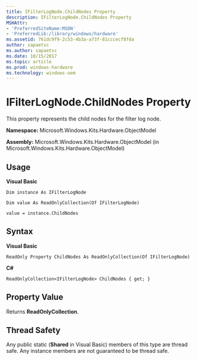 ```yaml
---
title: IFilterLogNode.ChildNodes Property
description: IFilterLogNode.ChildNodes Property
MSHAttr:
- 'PreferredSiteName:MSDN'
- 'PreferredLib:/library/windows/hardware'
ms.assetid: 761dc9f9-2c53-4b3a-a73f-81cccecf8fda
author: sapaetsc
ms.author: sapaetsc
ms.date: 10/15/2017
ms.topic: article
ms.prod: windows-hardware
ms.technology: windows-oem
---
```


# IFilterLogNode.ChildNodes Property


This property represents the child nodes for the filter log node.

**Namespace:** Microsoft.Windows.Kits.Hardware.ObjectModel

**Assembly:** Microsoft.Windows.Kits.Hardware.ObjectModel (in Microsoft.Windows.Kits.Hardware.ObjectModel)

## <span id="Usage"></span><span id="usage"></span><span id="USAGE"></span>Usage


**Visual Basic**

`Dim instance As IFilterLogNode`

`Dim value As ReadOnlyCollection(Of IFilterLogNode)`

`value = instance.ChildNodes`

## <span id="Syntax"></span><span id="syntax"></span><span id="SYNTAX"></span>Syntax


**Visual Basic**

`ReadOnly Property ChildNodes As ReadOnlyCollection(Of IFilterLogNode)`

**C#**

`ReadOnlyCollection<IFilterLogNode> ChildNodes { get; }`

## <span id="Property_Value"></span><span id="property_value"></span><span id="PROPERTY_VALUE"></span>Property Value


Returns **ReadOnlyCollection**.

## <span id="Thread_Safety"></span><span id="thread_safety"></span><span id="THREAD_SAFETY"></span>Thread Safety


Any public static (**Shared** in Visual Basic) members of this type are thread safe. Any instance members are not guaranteed to be thread safe.

 

 






